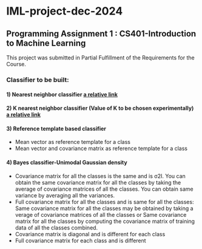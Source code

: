 # IML-project-dec-2024
## Programming Assignment 1 : CS401-Introduction to Machine Learning 

This project was submitted in Partial Fulfillment of the Requirements for the Course.
### Classifier to be built:  
#### 1) Nearest neighbor classifier [a relative link](nearest_neighbor)
#### 2) K nearest neighbor classifier (Value of K to be chosen experimentally) [a relative link](knn)
#### 3) Reference template based classifier 
- Mean vector as reference template for a class
- Mean vector and covariance matrix as reference template for a class 
#### 4) Bayes classifier-Unimodal Gaussian density 
- Covariance matrix for all the classes is the same and is σ2I. You can obtain the same covariance matrix for all the classes by taking the average of covariance matrices of all the classes. You can 
obtain same variance by averaging all the variances. 
- Full covariance matrix for all the classes and is same for all the classes: Same covariance matrix for all the classes may be obtained by taking a verage of covariance matrices of all the classes or Same covariance matrix for all the classes by computing the covariance matrix of training data of all the classes combined. 
- Covariance matrix is diagonal and is different for each class 
- Full covariance matrix for each class and is different 

